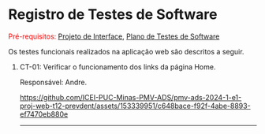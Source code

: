 # Registro de Testes de Software
<span style="color:red">Pré-requisitos: <a href="https://github.com/ICEI-PUC-Minas-PMV-ADS/pmv-ads-2024-1-e1-proj-web-t12-prevdent/blob/main/documentos/04-Projeto%20de%20Interface.md"> Projeto de Interface</a></span>, <a href="https://github.com/ICEI-PUC-Minas-PMV-ADS/pmv-ads-2024-1-e1-proj-web-t12-prevdent/blob/main/documentos/07-Plano%20de%20Testes%20de%20Software.md"> Plano de Testes de Software</a>


Os testes funcionais realizados na aplicação web são descritos a seguir.

<ol>
  <li> CT-01: Verificar o funcionamento dos links da página Home.

Responsável: Andre.

https://github.com/ICEI-PUC-Minas-PMV-ADS/pmv-ads-2024-1-e1-proj-web-t12-prevdent/assets/153339951/c648bace-f92f-4abe-8893-ef7470eb880e


  </li>
  <hr>
